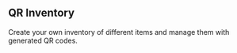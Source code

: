## QR Inventory

Create your own inventory of different items and manage them with generated QR codes.